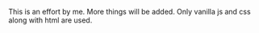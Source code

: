 This is an effort by me.
More things will be added.
Only vanilla js and css along with html are used.